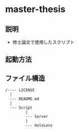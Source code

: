 # master-thesis


## 説明
* 修士論文で使用したスクリプト

## 起動方法


## ファイル構造
```
/---- LICENSE
  |
  --- README.md
  |
  --- Script
         |
         --- Server
         |
         --- HoloLens
```
